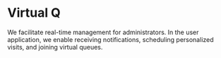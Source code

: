 # Virtual Q
We facilitate real-time management for administrators. In the user application, we enable receiving notifications, scheduling personalized visits, and joining virtual queues.





